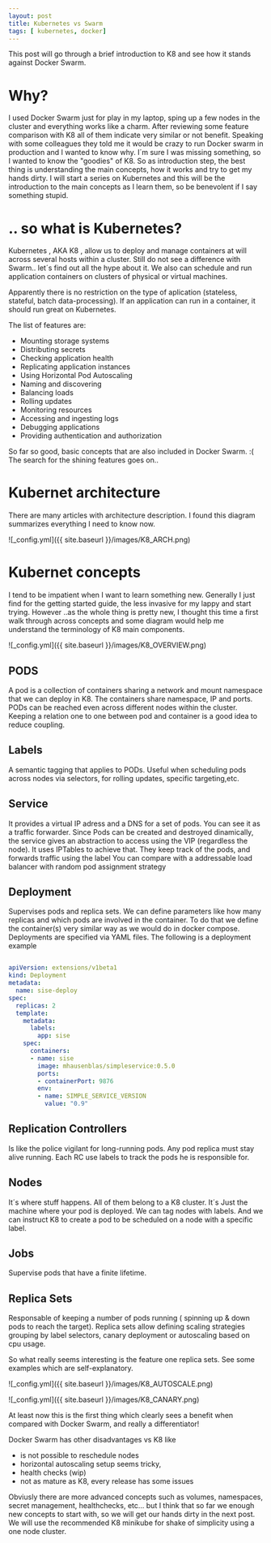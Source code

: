 ```yaml
---
layout: post
title: Kubernetes vs Swarm
tags: [ kubernetes, docker]
---
```


This post will go through a brief introduction to K8 and see how it stands against Docker Swarm. 

#  Why?
I used Docker Swarm just for play in my laptop, sping up a few nodes in the cluster and everything works like a charm.
After reviewing some feature comparison with K8 all of them  indicate very similar or not benefit.
 Speaking with some colleagues they told me it would be crazy to run Docker swarm in production and I wanted to know why.
I´m sure I was missing something, so I wanted to know the "goodies" of K8. So as introduction step, the best thing is understanding the main concepts, how it works and try to get my hands dirty. I will start a series on Kubernetes and this will be the introduction to the main concepts as I learn them, so be benevolent if I say something stupid.

# .. so what is Kubernetes?

Kubernetes , AKA K8 , allow us to deploy and manage containers at will across several hosts within a cluster. Still do not see a difference with Swarm.. let´s find out all the hype about it. We also can schedule and run application containers on clusters of physical or virtual machines.

Apparently there is no restriction on the type of aplication (stateless, stateful, batch  data-processing). If an application can run in a container, it should run great on Kubernetes.

The list of features are:

+ Mounting storage systems
+ Distributing secrets
+ Checking application health
+ Replicating application instances
+ Using Horizontal Pod Autoscaling
+ Naming and discovering
+ Balancing loads
+ Rolling updates
+ Monitoring resources
+ Accessing and ingesting logs
+ Debugging applications
+ Providing authentication and authorization

So far so good, basic concepts that are also included in Docker Swarm. :(
The search for the shining features goes on..

# Kubernet architecture

There are many articles with architecture description. I found this diagram summarizes everything I need to know now.

![_config.yml]({{ site.baseurl }}/images/K8_ARCH.png)

# Kubernet concepts

I tend to be impatient when I want to learn something new. Generally I just find for the getting started guide, the less invasive for my lappy and start trying. However ..as the whole thing is pretty new, I thought this time a first walk through across concepts and some diagram  would help me understand the terminology of K8 main components.

![_config.yml]({{ site.baseurl }}/images/K8_OVERVIEW.png)

## PODS
A pod is a collection of containers sharing a network and mount namespace that we can deploy in K8.
The containers share namespace, IP and ports. PODs can be reached even across different nodes within the cluster.
Keeping a relation one to one between pod and container is a good idea to reduce coupling.

## Labels
A semantic tagging that applies to PODs. Useful when scheduling pods across nodes via selectors, for rolling updates, specific targeting,etc.

## Service
It provides a virtual IP adress and a DNS for a set of pods.
You can see it as a traffic forwarder.  Since Pods can be created and destroyed dinamically, the service gives an abstraction to access using the VIP (regardless the node).
It uses IPTables  to achieve that. They keep track of the pods, and forwards traffic using the label
You can compare with a addressable load balancer with random pod assignment strategy

## Deployment
Supervises pods and replica sets. We can define parameters like how many replicas and which pods are involved in the container. To do that we define the container(s) very similar way as we would do in docker compose. Deployments are specified via YAML files.
The following is a deployment example

```yaml

apiVersion: extensions/v1beta1
kind: Deployment
metadata:
  name: sise-deploy
spec:
  replicas: 2
  template:
    metadata:
      labels:
        app: sise
    spec:
      containers:
      - name: sise
        image: mhausenblas/simpleservice:0.5.0
        ports:
        - containerPort: 9876
        env:
        - name: SIMPLE_SERVICE_VERSION
          value: "0.9"
```

## Replication Controllers
Is like the police vigilant for long-running pods. Any pod replica must stay alive running.
Each RC use labels to track the pods he is responsible for.

## Nodes
It´s where stuff happens. All of them belong to a K8 cluster. It´s Just the machine where your pod is deployed.
We can tag nodes with labels. And we can instruct K8 to create a pod to be scheduled on a node with a specific label.

## Jobs
Supervise pods that have a finite lifetime.

## Replica Sets
Responsable of keeping a number of pods running ( spinning up & down pods to reach the target).
Replica sets allow defining scaling strategies grouping by label selectors, canary deployment or autoscaling based on cpu usage.

So what really seems interesting is the feature one replica sets. See some examples which are self-explanatory.

![_config.yml]({{ site.baseurl }}/images/K8_AUTOSCALE.png)

![_config.yml]({{ site.baseurl }}/images/K8_CANARY.png)

At least now this is the first thing which clearly sees a benefit when compared with Docker Swarm, and really a differentiator!

Docker Swarm has other disadvantages vs K8 like
+ is not possible to reschedule nodes
+ horizontal autoscaling setup seems tricky,
+ health checks (wip)
+ not as mature as K8, every release has some issues

Obviusly there are more advanced concepts such as volumes, namespaces, secret management, healthchecks, etc... but I think that so far we enough new concepts to start with, so we will get our hands dirty in the next post. We will use the recommended K8 minikube for shake of simplicity using a one node cluster.
